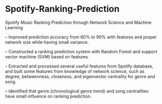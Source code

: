# Spotify-Ranking-Prediction
Spotify Music Ranking Prediction through Network Science and Machine Learning

– Improved prediction accuracy from 60% to 90% with features and proper network size while having small variance.

– Constructed a ranking prediction system with Random Forest and support vector machine (SVM) based on features.

– Extracted and processed several useful features from Spotify database, and built some features from knowledge of network science, such as degree, betweenness, closeness, and eigenvector centrality for genre and song.

– Identified that genre (chronological genre trend) and song centralities have small influence on ranking prediction.
